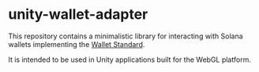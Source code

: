 # unity-wallet-adapter
This repository contains a minimalistic library for interacting with Solana wallets implementing the [Wallet Standard](https://github.com/wallet-standard/wallet-standard). 

It is intended to be used in Unity applications built for the WebGL platform.